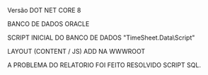 Versão DOT NET CORE 8

BANCO DE DADOS ORACLE

SCRIPT INICIAL DO  BANCO DE DADOS "TimeSheet.Data\Script"

LAYOUT (CONTENT / JS) ADD NA WWWROOT

A PROBLEMA DO RELATORIO FOI FEITO RESOLVIDO SCRIPT SQL.
